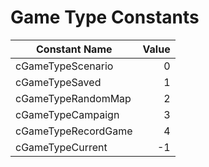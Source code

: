 # Game Type Constants

| Constant Name       | Value |
|---------------------|-------:|
| cGameTypeScenario   | 0     |
| cGameTypeSaved      | 1     |
| cGameTypeRandomMap  | 2     |
| cGameTypeCampaign   | 3     |
| cGameTypeRecordGame | 4     |
| cGameTypeCurrent    | -1    |
